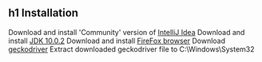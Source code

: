 h1 **Installation**
------------------------------------------------------------

Download and install 'Community' version of [IntelliJ Idea](https://www.jetbrains.com/idea/download/#section=windows)
Download and install [JDK 10.0.2](http://www.oracle.com/technetwork/java/javase/downloads/jdk10-downloads-4416644.html)
Download and install [FireFox browser](https://www.mozilla.org/ru/firefox/new/)
Download [geckodriver](https://github.com/mozilla/geckodriver/releases/download/v0.21.0/geckodriver-v0.21.0-win64.zip)
Extract downloaded geckodriver file to C:\Windows\System32
